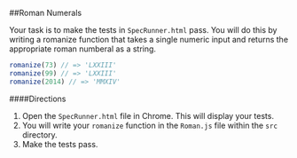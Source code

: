 ##Roman Numerals

Your task is to make the tests in `SpecRunner.html` pass. You will do this by writing a romanize function that takes a single numeric input and returns the appropriate roman numberal as a string.
```javascript
romanize(73) // => 'LXXIII'
romanize(99) // => 'LXXIII'
romanize(2014) // => 'MMXIV'
```

####Directions
1. Open the `SpecRunner.html` file in Chrome. This will display your tests.
1. You will write your `romanize` function in the `Roman.js` file within the `src` directory.
1. Make the tests pass.



